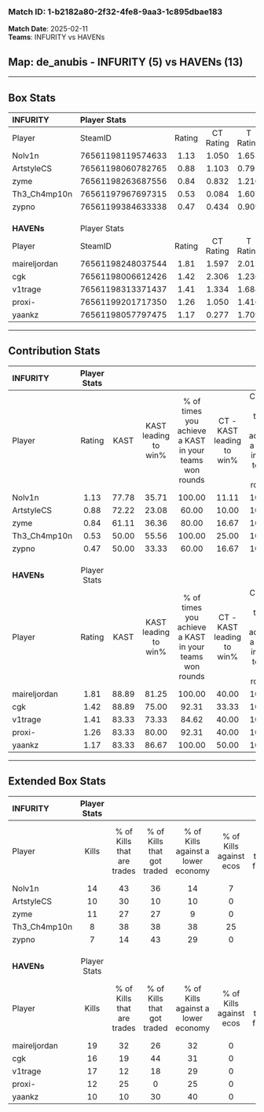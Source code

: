 ### Match ID: 1-b2182a80-2f32-4fe8-9aa3-1c895dbae183  
**Match Date**: 2025-02-11  
**Teams**: INFURITY vs HAVENs  

## **Map**: de_anubis - INFURITY (5) vs HAVENs (13)  
---  

## Box Stats  

| **INFURITY** | Player Stats      |        |           |          |       |       |       |         |        |      |     |
| :- | :- | :-: | :-: | :-: | :-: | :-: | :-: | :-: | :-: | :-: | :-: |
| Player       | SteamID           | Rating | CT Rating | T Rating | KAST  |  ADR  | Kills | Assists | Deaths | K/D  | HS% |
| Nolv1n       | 76561198119574633 |  1.13  |   1.050   |  1.653   | 77.78 | 67.4  |  14   |    0    |   13   | 1.08 | 28  |
| ArtstyleCS   | 76561198060782765 |  0.88  |   1.103   |  0.795   | 72.22 | 67.1  |  10   |    2    |   14   | 0.71 | 90  |
| zyme         | 76561198263687556 |  0.84  |   0.832   |  1.210   | 61.11 | 65.3  |  11   |    7    |   15   | 0.73 | 54  |
| Th3_Ch4mp10n | 76561197967697315 |  0.53  |   0.084   |  1.607   | 50.00 | 50.2  |   8   |    1    |   15   | 0.53 | 87  |
| zypno        | 76561199384633338 |  0.47  |   0.434   |  0.909   | 50.00 | 61.9  |   7   |    3    |   17   | 0.41 | 85  |
|              |                   |        |           |          |       |       |       |         |        |      |     |
|              |                   |        |           |          |       |       |       |         |        |      |     |
|              |                   |        |           |          |       |       |       |         |        |      |     |
| **HAVENs**   | Player Stats      |        |           |          |       |       |       |         |        |      |     |
| Player       | SteamID           | Rating | CT Rating | T Rating | KAST  |  ADR  | Kills | Assists | Deaths | K/D  | HS% |
| maireljordan | 76561198248037544 |  1.81  |   1.597   |  2.015   | 88.89 | 122.0 |  19   |    7    |   8    | 2.38 | 42  |
| cgk          | 76561198006612426 |  1.42  |   2.306   |  1.236   | 88.89 | 75.4  |  16   |    4    |   11   | 1.45 | 37  |
| v1trage      | 76561198313371437 |  1.41  |   1.334   |  1.684   | 83.33 | 93.2  |  17   |    7    |   14   | 1.21 | 64  |
| proxi-       | 76561199201717350 |  1.26  |   1.050   |  1.416   | 83.33 | 57.4  |  12   |    2    |   6    | 2.00 | 25  |
| yaankz       | 76561198057797475 |  1.17  |   0.277   |  1.709   | 83.33 | 87.2  |  10   |   12    |   11   | 0.91 | 60  |
---  

## Contribution Stats  

| **INFURITY** | Player Stats |       |                      |                                                        |                           |                                                             |                          |                                                            |
| :- | :-: | :-: | :-: | :-: | :-: | :-: | :-: | :-: |
| Player       |    Rating    | KAST  | KAST leading to win% | % of times you achieve a KAST in your teams won rounds | CT - KAST leading to win% | CT - % of times you achieve a KAST in your teams won rounds | T - KAST leading to win% | T - % of times you achieve a KAST in your teams won rounds |
| Nolv1n       |     1.13     | 77.78 |        35.71         |                         100.00                         |           11.11           |                           100.00                            |          80.00           |                           100.00                           |
| ArtstyleCS   |     0.88     | 72.22 |        23.08         |                         60.00                          |           10.00           |                           100.00                            |          66.67           |                           50.00                            |
| zyme         |     0.84     | 61.11 |        36.36         |                         80.00                          |           16.67           |                           100.00                            |          60.00           |                           75.00                            |
| Th3_Ch4mp10n |     0.53     | 50.00 |        55.56         |                         100.00                         |           25.00           |                           100.00                            |          80.00           |                           100.00                           |
| zypno        |     0.47     | 50.00 |        33.33         |                         60.00                          |           16.67           |                           100.00                            |          66.67           |                           50.00                            |
|              |              |       |                      |                                                        |                           |                                                             |                          |                                                            |
|              |              |       |                      |                                                        |                           |                                                             |                          |                                                            |
|              |              |       |                      |                                                        |                           |                                                             |                          |                                                            |
| **HAVENs**   | Player Stats |       |                      |                                                        |                           |                                                             |                          |                                                            |
| Player       |    Rating    | KAST  | KAST leading to win% | % of times you achieve a KAST in your teams won rounds | CT - KAST leading to win% | CT - % of times you achieve a KAST in your teams won rounds | T - KAST leading to win% | T - % of times you achieve a KAST in your teams won rounds |
| maireljordan |     1.81     | 88.89 |        81.25         |                         100.00                         |           40.00           |                           100.00                            |          100.00          |                           100.00                           |
| cgk          |     1.42     | 88.89 |        75.00         |                         92.31                          |           33.33           |                           100.00                            |          100.00          |                           90.91                            |
| v1trage      |     1.41     | 83.33 |        73.33         |                         84.62                          |           40.00           |                           100.00                            |          90.00           |                           81.82                            |
| proxi-       |     1.26     | 83.33 |        80.00         |                         92.31                          |           40.00           |                           100.00                            |          100.00          |                           90.91                            |
| yaankz       |     1.17     | 83.33 |        86.67         |                         100.00                         |           50.00           |                           100.00                            |          100.00          |                           100.00                           |
---  

## Extended Box Stats  

| **INFURITY** | Player Stats |                            |                            |                                    |                         |                              |                                 |        |                             |                                     |                          |                               |                            |
| :- | :-: | :-: | :-: | :-: | :-: | :-: | :-: | :-: | :-: | :-: | :-: | :-: | :-: |
| Player       |    Kills     | % of Kills that are trades | % of Kills that got traded | % of Kills against a lower economy | % of Kills against ecos | % of Kills that are flawless | % of Kills that are close duels | Deaths | % of Deaths that get traded | % of Deaths against a lower economy | % of Deaths against ecos | % of Deaths that are flawless | % of Deaths that are close |
| Nolv1n       |      14      |             43             |             36             |                 14                 |            7            |              79              |                0                |   13   |             31              |                 15                  |            8             |              85               |             0              |
| ArtstyleCS   |      10      |             30             |             10             |                 10                 |            0            |              60              |                0                |   14   |             29              |                 14                  |            7             |              79               |             7              |
| zyme         |      11      |             27             |             27             |                 9                  |            0            |              45              |                9                |   15   |             27              |                 20                  |            7             |              73               |             7              |
| Th3_Ch4mp10n |      8       |             38             |             38             |                 38                 |           25            |              63              |                0                |   15   |             13              |                 13                  |            0             |              73               |             7              |
| zypno        |      7       |             14             |             43             |                 29                 |            0            |              43              |                0                |   17   |             24              |                 18                  |            6             |              59               |             6              |
|              |              |                            |                            |                                    |                         |                              |                                 |        |                             |                                     |                          |                               |                            |
|              |              |                            |                            |                                    |                         |                              |                                 |        |                             |                                     |                          |                               |                            |
|              |              |                            |                            |                                    |                         |                              |                                 |        |                             |                                     |                          |                               |                            |
| **HAVENs**   | Player Stats |                            |                            |                                    |                         |                              |                                 |        |                             |                                     |                          |                               |                            |
| Player       |    Kills     | % of Kills that are trades | % of Kills that got traded | % of Kills against a lower economy | % of Kills against ecos | % of Kills that are flawless | % of Kills that are close duels | Deaths | % of Deaths that get traded | % of Deaths against a lower economy | % of Deaths against ecos | % of Deaths that are flawless | % of Deaths that are close |
| maireljordan |      19      |             32             |             26             |                 32                 |            0            |              68              |                5                |   8    |             25              |                 25                  |            0             |              25               |             0              |
| cgk          |      16      |             19             |             44             |                 31                 |            0            |              81              |                0                |   11   |             45              |                 36                  |            0             |              73               |             0              |
| v1trage      |      17      |             12             |             18             |                 29                 |            0            |              65              |                6                |   14   |             36              |                 21                  |            0             |              64               |             0              |
| proxi-       |      12      |             25             |             0              |                 25                 |            0            |             100              |                0                |   6    |             17              |                  0                  |            0             |              83               |             0              |
| yaankz       |      10      |             10             |             30             |                 40                 |            0            |              50              |               20                |   11   |             18              |                 18                  |            0             |              55               |             9              |
